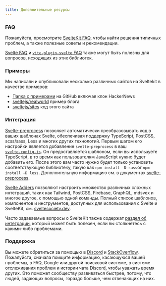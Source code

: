 ```yaml
---
title: Дополнительные ресурсы
---
```


### FAQ

Пожалуйста, просмотрите [SvelteKit FAQ](/faq), чтобы найти решения типичных проблем, а также полезные советы и рекомендации.

[Svelte FAQ](https://svelte.dev/faq) и [`vite-plugin-svelte` FAQ](https://github.com/sveltejs/vite-plugin-svelte/blob/main/docs/faq.md) также могут быть полезны для вопросов, исходящих из этих библиотек.

### Примеры

Мы написали и опубликовали несколько различных сайтов на Sveltekit в качестве примеров:

 - [Папка с примерами](https://github.com/sveltejs/kit/tree/master/examples) на GitHub включая клон HackerNews
 - [sveltejs/realworld](https://github.com/sveltejs/realworld) пример блога
 - [sveltejs/sites](https://github.com/sveltejs/sites) код этого сайта


### Интеграция

[Svelte-preprocess](https://github.com/sveltejs/svelte-preprocess) позволяет автоматически преобразовывать код в ваших шаблонах Svelte, обеспечивая поддержку TypeScript, PostCSS, scss/sass, Less и многих других технологий. Первым шагом его настройки является добавление `svelte-preprocess` в ваш [`svelte.config.js`](#konfiguracziya). Он предоставляется шаблоном, если вы используете TypeScript, в то время как пользователям JavaScript нужно будет добавить его. После этого вам часто нужно будет только установить соответствующую библиотеку, такую как `npm install -D sass`or `npm install -D less`. Дополнительную информацию см. в документах [svelte-preprocess](https://github.com/sveltejs/svelte-preprocess).

[Svelte Adders](https://sveltesociety.dev/templates#category-Svelte%20Add) позволяют настроить множество различных сложных интеграций, таких как Tailwind, PostCSS, Firebase, GraphQL, mdsvex и многое другое, с помощью одной команды. Полный список шаблонов, компонентов и инструментов, доступных для использования с Svelte и SvelteKit, см. [sveltesociety.dev](https://sveltesociety.dev/).

Часто задаваемые вопросы о SvelteKit также содержат [раздел об интеграции](/faq#integrations), который может быть полезен, если вы столкнетесь с какими-либо проблемами.


### Поддержка

Вы можете обратиться за помощью в [Discord](https://svelte.dev/chat) и [StackOverflow](https://stackoverflow.com/questions/tagged/sveltekit). Пожалуйста, сначала поищите информацию, касающуюся вашей проблемы, в FAQ, Google или другой поисковой системе, в системе отслеживания проблем и истории чата Discord, чтобы уважать время других. Это поможет сообществу развиваться быстрее, потому, что людей, задающих вопросы, гораздо больше, чем отвечающих на них.
